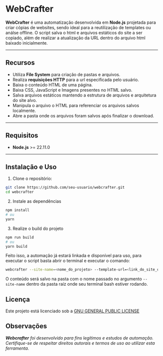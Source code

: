 # WebCrafter

**WebCrafter** é uma automatização desenvolvida em **Node.js** projetada para criar cópias de websites, sendo ideal para a reutilização de templates ou análse offline. O script salva o html e arquivos estáticos do site a ser copiado, além de realizar a atualização da URL dentro do arquivo html baixado inicialmente.

---

## Recursos

- Utiliza **File System** para criação de pastas e arquivos.
- Realiza **requisições HTTP** para a url especificada pelo usuário.
- Baixa o conteúdo HTML de uma página.
- Baixa CSS, JavaScript e Imagens presentes no HTML salvo.
- Salva arquivos estáticos mantendo a estrutura de arquivos e arquitetura do site alvo.
- Manipula o arquivo o HTML para referenciar os arquivos salvos localmente.
- Abre a pasta onde os arquivos foram salvos após finalizar o download.

---

## Requisitos

- **Node.js** >= 22.11.0

---

## Instalação e Uso

1. Clone o repositório:
```bash
git clone https://github.com/seu-usuario/webcrafter.git
cd webcrafter
```

2. Instale as dependências
```bash
npm install
# ou 
yarn
```

3. Realize o build do projeto
```bash
npm run build
# ou
yarn build
```

Feito isso, a automação já estará linkada e disponível para uso, para executar o script basta abrir o terminal e executar o comando:
```bash
webcrafter --site-name=<nome_do_projeto> --template-url=<link_do_site_que_deseja_clonar>
```

O conteúdo será salvo na pasta com o nome passado no argumento `--site-name` dentro da pasta raíz onde seu terminal bash estiver rodando.

## Licença

Este projeto está licenciado sob a [GNU GENERAL PUBLIC LICENSE](https://choosealicense.com/licenses/gpl-3.0/#)

## Observações

_**Webcrafter** foi desenvolvido para fins legítimos e estudos de automação. Certifique-se de respeitar direitos autorais e termos de uso ao utilizar esta ferramenta._